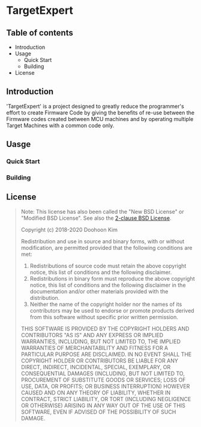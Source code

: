 # TargetExpert

## Table of contents

* Introduction
* Usage
  * Quick Start
  * Building
* License

## Introduction

'TargetExpert' is a project designed to greatly reduce the programmer's effort to create Firmware Code by giving the benefits of re-use between the Firmware codes created between MCU machines and by operating multiple Target Machines with a common code only.

## Uasge

### Quick Start

### Building

## License

> Note: This license has also been called the "New BSD License" or "Modified BSD License". See also the [2-clause BSD License](https://opensource.org/licenses/BSD-2-Clause).
>
> Copyright (c) 2018-2020 Doohoon Kim
>
> Redistribution and use in source and binary forms, with or without modification, are permitted provided that the following conditions are met:
>
> 1. Redistributions of source code must retain the above copyright notice, this list of conditions and the following disclaimer.
> 2. Redistributions in binary form must reproduce the above copyright notice, this list of conditions and the following disclaimer in the documentation and/or other materials provided with the distribution.
> 3. Neither the name of the copyright holder nor the names of its contributors may be used to endorse or promote products derived from this software without specific prior written permission.
>
> THIS SOFTWARE IS PROVIDED BY THE COPYRIGHT HOLDERS AND CONTRIBUTORS "AS IS" AND ANY EXPRESS OR IMPLIED WARRANTIES, INCLUDING, BUT NOT LIMITED TO, THE IMPLIED WARRANTIES OF MERCHANTABILITY AND FITNESS FOR A PARTICULAR PURPOSE ARE DISCLAIMED. IN NO EVENT SHALL THE COPYRIGHT HOLDER OR CONTRIBUTORS BE LIABLE FOR ANY DIRECT, INDIRECT, INCIDENTAL, SPECIAL, EXEMPLARY, OR CONSEQUENTIAL DAMAGES (INCLUDING, BUT NOT LIMITED TO, PROCUREMENT OF SUBSTITUTE GOODS OR SERVICES; LOSS OF USE, DATA, OR PROFITS; OR BUSINESS INTERRUPTION) HOWEVER CAUSED AND ON ANY THEORY OF LIABILITY, WHETHER IN CONTRACT, STRICT LIABILITY, OR TORT (INCLUDING NEGLIGENCE OR OTHERWISE) ARISING IN ANY WAY OUT OF THE USE OF THIS SOFTWARE, EVEN IF ADVISED OF THE POSSIBILITY OF SUCH DAMAGE.